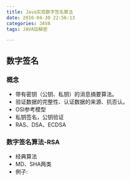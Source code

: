 ```yaml
---
title: Java实现数字签名算法
date: 2016-04-30 22:56:13
categories: JAVA
tags: JAVA加解密

---
```


## 数字签名

### 概念
- 带有密钥（公钥、私钥）的消息摘要算法。
- 验证数据的完整性、认证数据的来源、抗否认。
- OSI参考模型
- 私钥签名，公钥验证
- RAS、DSA、ECDSA

### 数字签名算法-RSA
- 经典算法
- MD、SHA两类
- 例子:
	
